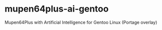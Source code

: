 # mupen64plus-ai-gentoo
Mupen64Plus with Artificial Intelligence for Gentoo Linux (Portage overlay)
